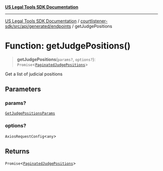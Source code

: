 [**US Legal Tools SDK Documentation**](../../../../../../README.md)

***

[US Legal Tools SDK Documentation](../../../../../../README.md) / [courtlistener-sdk/src/api/generated/endpoints](../README.md) / getJudgePositions

# Function: getJudgePositions()

> **getJudgePositions**(`params?`, `options?`): `Promise`\<[`PaginatedJudgePositions`](../../model/type-aliases/PaginatedJudgePositions.md)\>

Get a list of judicial positions

## Parameters

### params?

[`GetJudgePositionsParams`](../../model/type-aliases/GetJudgePositionsParams.md)

### options?

`AxiosRequestConfig`\<`any`\>

## Returns

`Promise`\<[`PaginatedJudgePositions`](../../model/type-aliases/PaginatedJudgePositions.md)\>
